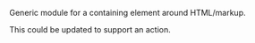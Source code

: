 Generic module for a containing element around HTML/markup.

This could be updated to support an action.